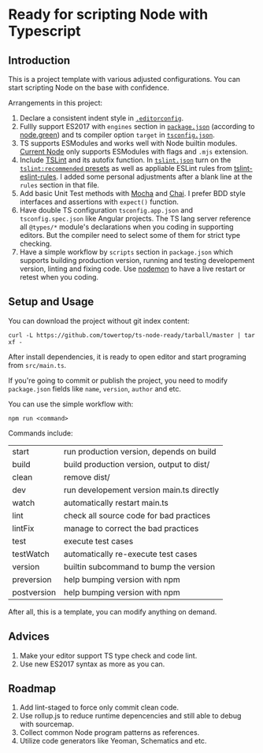 # Ready for scripting Node with Typescript

## Introduction

This is a project template with various adjusted configurations. You can start scripting Node on the base with confidence.

Arrangements in this project:

1. Declare a consistent indent style in [`.editorconfig`](https://editorconfig.org/).
2. Fullly support ES2017 with `engines` section in [`package.json`](https://docs.npmjs.com/files/package.json#engines) (according to [node.green](https://node.green/)) and ts compiler option `target` in [`tsconfig.json`](http://www.typescriptlang.org/docs/handbook/compiler-options.html).
3. TS supports ESModules and works well with Node builtin modules. [Current Node](https://medium.com/the-node-js-collection/the-current-state-of-implementation-and-planning-for-esmodules-a4ecb2aac07a) only supports ESModules with flags and `.mjs` extension. 
4. Include [TSLint](https://palantir.github.io/tslint) and its autofix function. In [`tslint.json`](https://palantir.github.io/tslint/usage/configuration/) turn on the [`tslint:recommended` presets](https://github.com/palantir/tslint/blob/master/src/configs/recommended.ts) as well as appliable ESLint rules from [tslint-eslint-rules](https://github.com/buzinas/tslint-eslint-rules). I added some personal adjustments after a blank line at the `rules` section in that file.
5. Add basic Unit Test methods with [Mocha](https://mochajs.org) and [Chai](https://www.chaijs.com/). I prefer BDD style interfaces and assertions with `expect()` function.
6. Have double TS configuration `tsconfig.app.json` and `tsconfig.spec.json` like Angular projects. The TS lang server reference all `@types/*` module's declarations when you coding in supporting editors. But the compiler need to  select some of them for strict type checking.
7. Have a simple workflow by `scripts` section in `package.json` which supports building production version, running and testing developement version, linting and fixing code. Use [nodemon](https://github.com/TypeStrong/ts-node/issues/232) to have a live restart or retest when you coding.

## Setup and Usage

You can download the project without git index content:

    curl -L https://github.com/towertop/ts-node-ready/tarball/master | tar xf -

After install dependencies, it is ready to open editor and start programing from `src/main.ts`.

If you're going to commit or publish the project, you need to modify `package.json` fields like `name`, `version`, `author` and etc.

You can use the simple workflow with:

    npm run <command> 

Commands include:

<table>
  <tr><td>start</td><td>run production version, depends on build</td></tr>
  <tr><td>build</td><td>build production version, output to dist/</td></tr>
  <tr><td>clean</td><td>remove dist/</td></tr>
  <tr><td>dev</td><td>run developement version main.ts directly</td></tr>
  <tr><td>watch</td><td>automatically restart main.ts</td></tr>
  <tr><td>lint</td><td>check all source code for bad practices</td></tr>
  <tr><td>lintFix</td><td>manage to correct the bad practices</td></tr>
  <tr><td>test</td><td>execute test cases</td></tr>
  <tr><td>testWatch</td><td>automatically re-execute test cases</td></tr>
  <tr><td>version</td><td>builtin subcommand to bump the version</td></tr>
  <tr><td>preversion</td><td>help bumping version with npm</td></tr>
  <tr><td>postversion</td><td>help bumping version with npm</td></tr>
</table>

After all, this is a template, you can modify anything on demand.

## Advices

1. Make your editor support TS type check and code lint.
2. Use new ES2017 syntax as more as you can.

## Roadmap

1. Add lint-staged to force only commit clean code.
2. Use rollup.js to reduce runtime depencencies and still able to debug with sourcemap. 
3. Collect common Node program patterns as references.
4. Utilize code generators like Yeoman, Schematics and etc.

